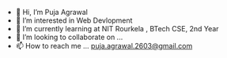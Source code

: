 - 👋 Hi, I’m Puja Agrawal
- 👀 I’m interested in Web Devlopment
- 🌱 I’m currently learning at NIT Rourkela , BTech CSE, 2nd Year
- 💞️ I’m looking to collaborate on ...
- 📫 How to reach me ... puja.agrawal.2603@gmail.com

<!---
puja-2603/puja-2603 is a ✨ special ✨ repository because its `README.md` (this file) appears on your GitHub profile.
You can click the Preview link to take a look at your changes.
--->
